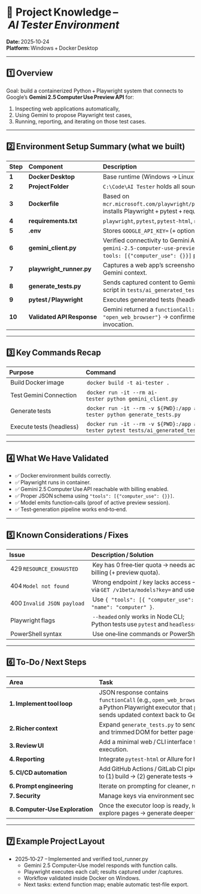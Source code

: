 # 🧠 Project Knowledge – _AI Tester Environment_

**Date:** 2025‑10‑24  
**Platform:** Windows + Docker Desktop  

---

## 1️⃣ Overview

Goal: build a containerized Python + Playwright system that connects to Google’s **Gemini 2.5 Computer Use Preview API** for:
1. Inspecting web applications automatically,  
2. Using Gemini to propose Playwright test cases,  
3. Running, reporting, and iterating on those test cases.

---

## 2️⃣ Environment Setup Summary (what we built)

| Step | Component | Description |
|:--|:--|:--|
| **1** | **Docker Desktop** | Base runtime (Windows → Linux containers). |
| **2** | **Project Folder** | `C:\Code\AI Tester` holds all source files. |
| **3** | **Dockerfile** | Based on `mcr.microsoft.com/playwright/python:v1.48.0-jammy`; installs Playwright + pytest + requests + dotenv. |
| **4** | **requirements.txt** | `playwright`, `pytest`, `pytest‑html`, `requests`, `python‑dotenv`. |
| **5** | **.env** | Stores `GOOGLE_API_KEY=` (+ optional `GEMINI_MODEL=`). |
| **6** | **gemini_client.py** | Verified connectivity to Gemini API; now configured for `gemini‑2.5‑computer‑use‑preview‑10‑2025` with correct `tools: [{"computer_use": {}}]` payload. |
| **7** | **playwright_runner.py** | Captures a web app’s screenshot and partial HTML for Gemini context. |
| **8** | **generate_tests.py** | Sends captured content to Gemini; saves suggested test script in `tests/ai_generated_tests.py`. |
| **9** | **pytest / Playwright** | Executes generated tests (headless by default). |
| **10** | **Validated API Response** | Gemini returned a `functionCall: {"name": "open_web_browser"}` → confirmed correct model invocation. |

---

## 3️⃣ Key Commands Recap

| Purpose | Command |
|:--|:--|
| Build Docker image | `docker build -t ai-tester .` |
| Test Gemini Connection | `docker run -it --rm ai-tester python gemini_client.py` |
| Generate tests | `docker run -it --rm -v ${PWD}:/app ai-tester python generate_tests.py` |
| Execute tests (headless) | `docker run -it --rm -v ${PWD}:/app ai-tester pytest tests/ai_generated_tests.py` |

---

## 4️⃣ What We Have Validated

- ✅ Docker environment builds correctly.  
- ✅ Playwright runs in container.  
- ✅ Gemini 2.5 Computer Use API reachable with billing enabled.  
- ✅ Proper JSON schema using `"tools": [{"computer_use": {}}]`.  
- ✅ Model emits function‑calls (proof of active preview session).  
- ✅ Test‑generation pipeline works end‑to‑end.

---

## 5️⃣ Known Considerations / Fixes

| Issue | Description / Solution |
|:--|:--|
| 429 `RESOURCE_EXHAUSTED` | Key has 0 free‑tier quota → needs active billing (+ preview quota). |
| 404 `Model not found` | Wrong endpoint / key lacks access → list models via `GET /v1beta/models?key=` and use name shown. |
| 400 `Invalid JSON payload` | Use `{ "tools": [{ "computer_use": {} }] }`, not `{ "name": "computer" }`. |
| Playwright flags | `--headed` only works in Node CLI; Python tests use `pytest` and `headless=False` inside script. |
| PowerShell syntax | Use one‑line commands or PowerShell back‑ticks (`). |

---

## 6️⃣ To‑Do / Next Steps

| Area | Task |
|:--|:--|
| **1. Implement tool loop** | JSON response contains `functionCall` (e.g., `open_web_browser`). Write a Python Playwright executor that performs these actions and sends updated context back to Gemini. |
| **2. Richer context** | Expand `generate_tests.py` to send Base64‑encoded screenshots and trimmed DOM for better page understanding. |
| **3. Review UI** | Add a minimal web / CLI interface for human test editing before execution. |
| **4. Reporting** | Integrate `pytest‑html` or Allure for HTML reports. |
| **5. CI/CD automation** | Add GitHub Actions / GitLab CI pipeline to (1) build → (2) generate tests → (3) execute → (4) archive reports. |
| **6. Prompt engineering** | Iterate on prompting for cleaner, runnable Playwright code. |
| **7. Security** | Manage keys via environment secrets in CI/CD. |
| **8. Computer‑Use Exploration** | Once the executor loop is ready, let the model autonomously explore pages → generate deeper tests. |

---

## 7️⃣ Example Project Layout

- 2025‑10‑27 – Implemented and verified tool_runner.py
  - Gemini 2.5 Computer‑Use model responds with function calls.
  - Playwright executes each call; results captured under /captures.
  - Workflow validated inside Docker on Windows.
  - Next tasks: extend function map; enable automatic test‑file export.
